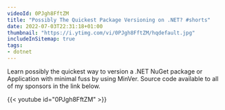 ```yaml
---
videoId: 0PJgh8FftZM
title: "Possibly The Quickest Package Versioning on .NET? #shorts"
date: 2022-07-03T22:31:18+01:00
thumbnail: "https://i.ytimg.com/vi/0PJgh8FftZM/hqdefault.jpg"
includeInSitemap: true
tags:
- dotnet
---
```


Learn possibly the quickest way to version a .NET NuGet package or Application with minimal fuss by using MinVer. Source code available to all of my sponsors in the link below.

<!--more-->

{{< youtube id="0PJgh8FftZM" >}}
